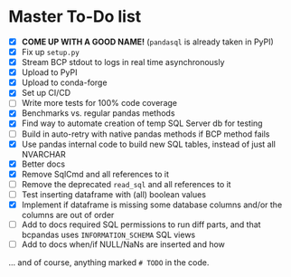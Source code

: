 # Master To-Do list

- [x] **COME UP WITH A GOOD NAME!** (`pandasql` is already taken in PyPI)
- [x] Fix up `setup.py`
- [x] Stream BCP stdout to logs in real time asynchronously
- [x] Upload to PyPI
- [x] Upload to conda-forge
- [x] Set up CI/CD
- [ ] Write more tests for 100% code coverage
- [x] Benchmarks vs. regular pandas methods
- [x] Find way to automate creation of temp SQL Server db for testing
- [ ] Build in auto-retry with native pandas methods if BCP method fails
- [x] Use pandas internal code to build new SQL tables, instead of just all NVARCHAR
- [x] Better docs
- [x] Remove SqlCmd and all references to it
- [ ] Remove the deprecated `read_sql` and all references to it
- [ ] Test inserting dataframe with (all) boolean values
- [x] Implement if dataframe is missing some database columns and/or the columns are out of order
- [ ] Add to docs required SQL permissions to run diff parts, and that bcpandas uses `INFORMATION_SCHEMA` SQL views
- [ ] Add to docs when/if NULL/NaNs are inserted and how

... and of course, anything marked `# TODO` in the code.
